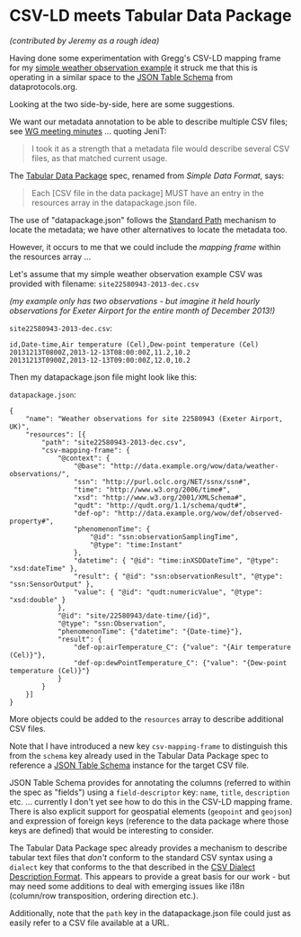 # CSV-LD meets Tabular Data Package

_(contributed by Jeremy as a rough idea)_

Having done some experimentation with Gregg's CSV-LD mapping frame for my 
[simple weather observation example](https://github.com/w3c/csvw/blob/gh-pages/examples/simple-weather-observation.md#csv-ld-mapping-frame-guestimate) 
it struck me that this is operating in a similar space to the 
[JSON Table Schema](http://dataprotocols.org/json-table-schema/) from dataprotocols.org.

Looking at the two side-by-side, here are some suggestions.

We want our metadata annotation to be able to describe multiple CSV files; see [WG meeting minutes](http://www.w3.org/2014/03/26-csvw-minutes.html)
... quoting JeniT: 

> I took it as a strength that a metadata file would describe several CSV files, as that matched current usage.

The [Tabular Data Package](http://dataprotocols.org/tabular-data-package/) spec, renamed from _Simple Data Format_, says:

> Each \[CSV file in the data package\] MUST have an entry in the resources array in the datapackage.json file.

The use of "datapackage.json" follows the [Standard Path](http://w3c.github.io/csvw/syntax/#standard-path) 
mechanism to locate the metadata; we have other alternatives to locate the metadata too.

However, it occurs to me that we could include the _mapping frame_ within the resources array ...

Let's assume that my simple weather observation example CSV was provided with filename: `site22580943-2013-dec.csv` 

_(my example only has two observations - but imagine it held hourly observations for Exeter Airport for the 
entire month of December 2013!)_

`site22580943-2013-dec.csv`:

```
id,Date-time,Air temperature (Cel),Dew-point temperature (Cel)
20131213T0800Z,2013-12-13T08:00:00Z,11.2,10.2
20131213T0900Z,2013-12-13T09:00:00Z,12.0,10.2
```

Then my datapackage.json file might look like this:

`datapackage.json`:

```
{
    "name": "Weather observations for site 22580943 (Exeter Airport, UK)",
    "resources": [{
        "path": "site22580943-2013-dec.csv",
        "csv-mapping-frame": {
            "@context": {
                "@base": "http://data.example.org/wow/data/weather-observations/",
                "ssn": "http://purl.oclc.org/NET/ssnx/ssn#",
                "time": "http://www.w3.org/2006/time#",
                "xsd": "http://www.w3.org/2001/XMLSchema#",
                "qudt": "http://qudt.org/1.1/schema/qudt#",
                "def-op": "http://data.example.org/wow/def/observed-property#",
                "phenomenonTime": {
                    "@id": "ssn:observationSamplingTime",
                    "@type": "time:Instant"
                },
                "datetime": { "@id": "time:inXSDDateTime", "@type": "xsd:dateTime" },
                "result": { "@id": "ssn:observationResult", "@type": "ssn:SensorOutput" },
                "value": { "@id": "qudt:numericValue", "@type": "xsd:double" }
            },
            "@id": "site/22580943/date-time/{id}",
            "@type": "ssn:Observation",
            "phenomenonTime": {"datetime": "{Date-time}"},
            "result": {
                "def-op:airTemperature_C": {"value": "{Air temperature (Cel)}"},
                "def-op:dewPointTemperature_C": {"value": "{Dew-point temperature (Cel)}"}
            }
        }
    }]
}
```

More objects could be added to the `resources` array to describe additional CSV files.

Note that I have introduced a new key `csv-mapping-frame` to distinguish this from the `schema` 
key already used in the Tabular Data Package spec to reference a 
[JSON Table Schema](http://dataprotocols.org/json-table-schema/) instance for the target CSV file.

JSON Table Schema provides for annotating the columns (referred to within the spec as "fields") using a 
`field-descriptor` key: `name`, `title`, `description` etc. ... currently I don't yet see how to do this 
in the CSV-LD mapping frame. There is also explicit support for geospatial elements (`geopoint` and 
`geojson`) and expression of foreign keys (reference to the data package where those keys are defined) 
that would be interesting to consider.

The Tabular Data Package spec already provides a mechanism to describe tabular text files that _don't_ 
conform to the standard CSV syntax using a `dialect` key that conforms to the that described in the 
[CSV Dialect Description Format](http://dataprotocols.org/csv-dialect/). This appears to provide a great 
basis for our work - but may need some additions to deal with emerging issues like i18n (column/row 
transposition, ordering direction etc.).  

Additionally, note that the `path` key in the datapackage.json file could just as easily refer to a 
CSV file available at a URL.
